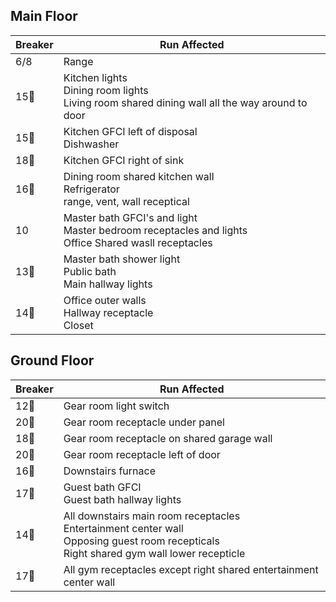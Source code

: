 ## Main Floor
| Breaker | Run Affected |
|---------|-------|
6/8 | Range
15:small_red_triangle_down: | Kitchen lights<br>Dining room lights<br>Living room shared dining wall all the way around to door
15:small_red_triangle: | Kitchen GFCI left of disposal<br>Dishwasher
18:small_red_triangle: | Kitchen GFCI right of sink
16:small_red_triangle: | Dining room shared kitchen wall<br>Refrigerator<br>range, vent, wall receptical
10 | Master bath GFCI's and light<br> Master bedroom receptacles and lights<br> Office Shared wasll receptacles
13:small_red_triangle_down: | Master bath shower light<br>Public bath<br>Main hallway lights
14:small_red_triangle: | Office outer walls<br>Hallway receptacle<br>Closet

## Ground Floor
| Breaker | Run Affected |
|---------|-------|
12:small_red_triangle_down: | Gear room light switch
20:small_red_triangle_down: | Gear room receptacle under panel
18:small_red_triangle_down: | Gear room receptacle on shared garage wall
20:small_red_triangle: | Gear room receptacle left of door
16:small_red_triangle_down: | Downstairs furnace
17:small_red_triangle_down: | Guest bath GFCI<br>Guest bath hallway lights
14:small_red_triangle_down: | All downstairs main room receptacles<br>Entertainment center wall<br>Opposing guest room recepticals<br>Right shared gym wall lower recepticle
17:small_red_triangle: | All gym receptacles except right shared entertainment center wall
